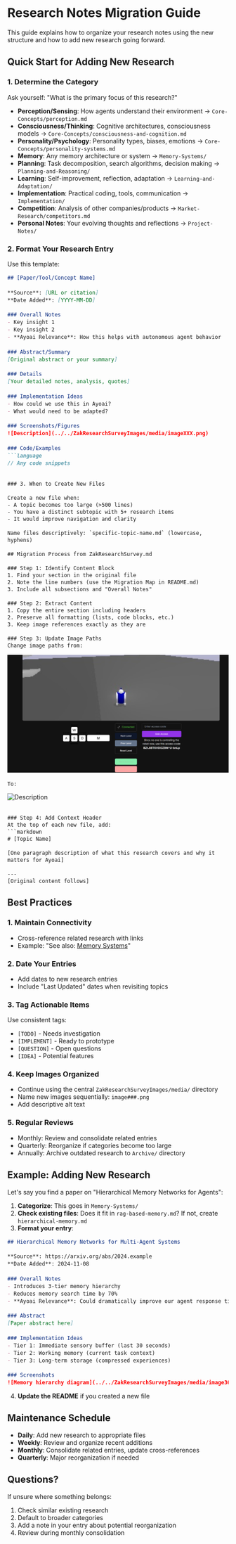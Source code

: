 # Research Notes Migration Guide

This guide explains how to organize your research notes using the new structure and how to add new research going forward.

## Quick Start for Adding New Research

### 1. Determine the Category

Ask yourself: "What is the primary focus of this research?"

- **Perception/Sensing**: How agents understand their environment → `Core-Concepts/perception.md`
- **Consciousness/Thinking**: Cognitive architectures, consciousness models → `Core-Concepts/consciousness-and-cognition.md`
- **Personality/Psychology**: Personality types, biases, emotions → `Core-Concepts/personality-systems.md`
- **Memory**: Any memory architecture or system → `Memory-Systems/`
- **Planning**: Task decomposition, search algorithms, decision making → `Planning-and-Reasoning/`
- **Learning**: Self-improvement, reflection, adaptation → `Learning-and-Adaptation/`
- **Implementation**: Practical coding, tools, communication → `Implementation/`
- **Competition**: Analysis of other companies/products → `Market-Research/competitors.md`
- **Personal Notes**: Your evolving thoughts and reflections → `Project-Notes/`

### 2. Format Your Research Entry

Use this template:

```markdown
## [Paper/Tool/Concept Name]

**Source**: [URL or citation]
**Date Added**: [YYYY-MM-DD]

### Overall Notes
- Key insight 1
- Key insight 2
- **Ayoai Relevance**: How this helps with autonomous agent behavior

### Abstract/Summary
[Original abstract or your summary]

### Details
[Your detailed notes, analysis, quotes]

### Implementation Ideas
- How could we use this in Ayoai?
- What would need to be adapted?

### Screenshots/Figures
![Description](../../ZakResearchSurveyImages/media/imageXXX.png)

### Code/Examples
```language
// Any code snippets
```
```

### 3. When to Create New Files

Create a new file when:
- A topic becomes too large (>500 lines)
- You have a distinct subtopic with 5+ research items
- It would improve navigation and clarity

Name files descriptively: `specific-topic-name.md` (lowercase, hyphens)

## Migration Process from ZakResearchSurvey.md

### Step 1: Identify Content Block
1. Find your section in the original file
2. Note the line numbers (use the Migration Map in README.md)
3. Include all subsections and "Overall Notes"

### Step 2: Extract Content
1. Copy the entire section including headers
2. Preserve all formatting (lists, code blocks, etc.)
3. Keep image references exactly as they are

### Step 3: Update Image Paths
Change image paths from:
```
![Description](ZakResearchSurveyImages/media/image1.png)
```
To:
```
![Description](../../ZakResearchSurveyImages/media/image1.png)
```

### Step 4: Add Context Header
At the top of each new file, add:
```markdown
# [Topic Name]

[One paragraph description of what this research covers and why it matters for Ayoai]

---
[Original content follows]
```

## Best Practices

### 1. Maintain Connectivity
- Cross-reference related research with links
- Example: "See also: [Memory Systems](../Memory-Systems/rag-based-memory.md#specific-section)"

### 2. Date Your Entries
- Add dates to new research entries
- Include "Last Updated" dates when revisiting topics

### 3. Tag Actionable Items
Use consistent tags:
- `[TODO]` - Needs investigation
- `[IMPLEMENT]` - Ready to prototype
- `[QUESTION]` - Open questions
- `[IDEA]` - Potential features

### 4. Keep Images Organized
- Continue using the central `ZakResearchSurveyImages/media/` directory
- Name new images sequentially: `image###.png`
- Add descriptive alt text

### 5. Regular Reviews
- Monthly: Review and consolidate related entries
- Quarterly: Reorganize if categories become too large
- Annually: Archive outdated research to `Archive/` directory

## Example: Adding New Research

Let's say you find a paper on "Hierarchical Memory Networks for Agents":

1. **Categorize**: This goes in `Memory-Systems/`
2. **Check existing files**: Does it fit in `rag-based-memory.md`? If not, create `hierarchical-memory.md`
3. **Format your entry**:
```markdown
## Hierarchical Memory Networks for Multi-Agent Systems

**Source**: https://arxiv.org/abs/2024.example
**Date Added**: 2024-11-08

### Overall Notes
- Introduces 3-tier memory hierarchy
- Reduces memory search time by 70%
- **Ayoai Relevance**: Could dramatically improve our agent response times in complex Roblox environments

### Abstract
[Paper abstract here]

### Implementation Ideas
- Tier 1: Immediate sensory buffer (last 30 seconds)
- Tier 2: Working memory (current task context)
- Tier 3: Long-term storage (compressed experiences)

### Screenshots
![Memory hierarchy diagram](../../ZakResearchSurveyImages/media/image363.png)
```

4. **Update the README** if you created a new file

## Maintenance Schedule

- **Daily**: Add new research to appropriate files
- **Weekly**: Review and organize recent additions
- **Monthly**: Consolidate related entries, update cross-references
- **Quarterly**: Major reorganization if needed

## Questions?

If unsure where something belongs:
1. Check similar existing research
2. Default to broader categories
3. Add a note in your entry about potential reorganization
4. Review during monthly consolidation
